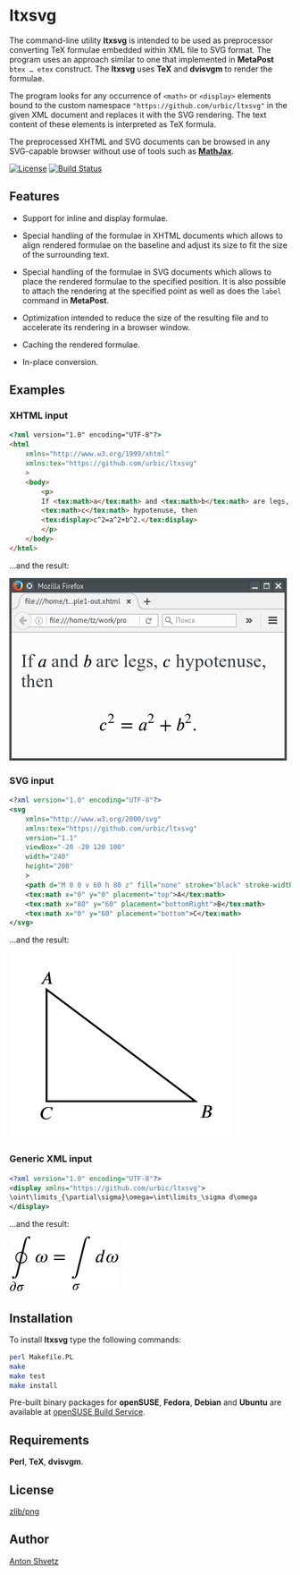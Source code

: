 # ltxsvg

The command-line utility **ltxsvg** is intended to be used as preprocessor
converting TeX formulae embedded within XML file to SVG format. The program
uses an approach similar to one that implemented in **MetaPost** `btex … etex`
construct. The **ltxsvg** uses **TeX** and **dvisvgm** to render the formulae.

The program looks for any occurrence of `<math>` or `<display>` elements bound
to the custom namespace `"https://github.com/urbic/ltxsvg"` in the given XML
document and replaces it with the SVG rendering. The text content of these
elements is interpreted as TeX formula.

The preprocessed XHTML and SVG documents can be browsed in any SVG-capable
browser without use of tools such as [**MathJax**](http://mathjax.org).

[![License](https://img.shields.io/badge/license-zlib%2Fpng-blue.svg)](http://opensource.org/licenses/Zlib)
[![Build Status](https://secure.travis-ci.org/urbic/ltxsvg.png)](http://travis-ci.org/urbic/ltxsvg)

## Features

- Support for inline and display formulae.

- Special handling of the formulae in XHTML documents which allows to align
  rendered formulae on the baseline and adjust its size to fit the size of the
  surrounding text.

- Special handling of the formulae in SVG documents which allows to place the
  rendered formulae to the specified position. It is also possible to attach
  the rendering at the specified point as well as does the `label` command in
  **MetaPost**.

- Optimization intended to reduce the size of the resulting file and to
  accelerate its rendering in a browser window.

- Caching the rendered formulae.

- In-place conversion.

## Examples

### XHTML input

```html
<?xml version="1.0" encoding="UTF-8"?>
<html
	xmlns="http://www.w3.org/1999/xhtml"
	xmlns:tex="https://github.com/urbic/ltxsvg"
	>
	<body>
		<p>
		If <tex:math>a</tex:math> and <tex:math>b</tex:math> are legs,
		<tex:math>c</tex:math> hypotenuse, then
		<tex:display>c^2=a^2+b^2.</tex:display>
		</p>
	</body>
</html>
```

…and the result:

![Example 1](examples/example1.png)

### SVG input

```svg
<?xml version="1.0" encoding="UTF-8"?>
<svg
	xmlns="http://www.w3.org/2000/svg"
	xmlns:tex="https://github.com/urbic/ltxsvg"
	version="1.1"
	viewBox="-20 -20 120 100"
	width="240"
	height="200"
	>
	<path d="M 0 0 v 60 h 80 z" fill="none" stroke="black" stroke-width="1"/>
	<tex:math x="0" y="0" placement="top">A</tex:math>
	<tex:math x="80" y="60" placement="bottomRight">B</tex:math>
	<tex:math x="0" y="60" placement="bottom">C</tex:math>
</svg>
```

…and the result:

![Example 2](examples/example2.png)


### Generic XML input

```xml
<?xml version="1.0" encoding="UTF-8"?>
<display xmlns="https://github.com/urbic/ltxsvg">
\oint\limits_{\partial\sigma}\omega=\int\limits_\sigma d\omega
</display>
```

…and the result:

![Example 3](examples/example3.png)

## Installation

To install **ltxsvg** type the following commands:

```bash
perl Makefile.PL
make
make test
make install
```

Pre-built binary packages for **openSUSE**, **Fedora**, **Debian** and
**Ubuntu** are available at [openSUSE Build
Service](https://software.opensuse.org/download.html?project=home%3Aconcyclic&package=ltxsvg).

## Requirements

**Perl**, **TeX**, **dvisvgm**.

## License

[zlib/png](LICENSE)

## Author

[Anton Shvetz](mailto:tz@sectorb.msk.ru?subject=ltxsvg)

